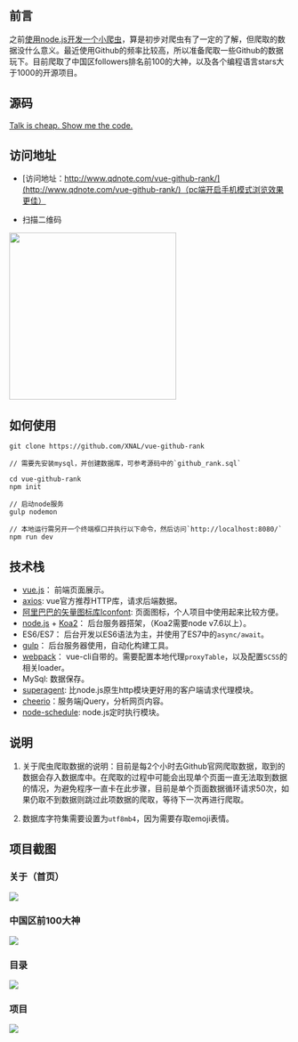 ## 前言

之前[使用node.js开发一个小爬虫](https://github.com/XNAL/node-MovieSpider)，算是初步对爬虫有了一定的了解，但爬取的数据没什么意义。最近使用Github的频率比较高，所以准备爬取一些Github的数据玩下。目前爬取了中国区followers排名前100的大神，以及各个编程语言stars大于1000的开源项目。

## 源码

[Talk is cheap. Show me the code.](https://github.com/XNAL/vue-github-rank)

## 访问地址

- [访问地址：http://www.qdnote.com/vue-github-rank/](http://www.qdnote.com/vue-github-rank/)（pc端开启手机模式浏览效果更佳）

- 扫描二维码

<img src="https://github.com/XNAL/vue-github-rank/blob/master/screenshorts/QRcode.png" width="300" height="300"/>

## 如何使用

    git clone https://github.com/XNAL/vue-github-rank
    
    // 需要先安装mysql，并创建数据库，可参考源码中的`github_rank.sql`
    
    cd vue-github-rank
    npm init
    
    // 启动node服务
    gulp nodemon 
    
    // 本地运行需另开一个终端框口并执行以下命令，然后访问`http://localhost:8080/`
    npm run dev
    
## 技术栈

- [vue.js](https://cn.vuejs.org/)： 前端页面展示。
- [axios](https://github.com/axios/axios): vue官方推荐HTTP库，请求后端数据。
- [阿里巴巴的矢量图标库Iconfont](http://www.iconfont.cn/): 页面图标，个人项目中使用起来比较方便。
- [node.js](https://nodejs.org/en/) + [Koa2](http://koajs.com/)： 后台服务器搭架，（Koa2需要node v7.6以上）。
- ES6/ES7： 后台开发以ES6语法为主，并使用了ES7中的`async/await`。
- [gulp](https://gulpjs.com/)： 后台服务器使用，自动化构建工具。
- [webpack](https://webpack.js.org/)： vue-cli自带的。需要配置本地代理`proxyTable`，以及配置`SCSS`的相关loader。
- MySql: 数据保存。
- [superagent](http://visionmedia.github.io/superagent/): 比node.js原生http模块更好用的客户端请求代理模块。
- [cheerio](https://github.com/cheeriojs/cheerio)：服务端jQuery，分析网页内容。
- [node-schedule](https://github.com/node-schedule/node-schedule): node.js定时执行模块。

## 说明

1. 关于爬虫爬取数据的说明：目前是每2个小时去Github官网爬取数据，取到的数据会存入数据库中。在爬取的过程中可能会出现单个页面一直无法取到数据的情况，为避免程序一直卡在此步骤，目前是单个页面数据循环请求50次，如果仍取不到数据则跳过此项数据的爬取，等待下一次再进行爬取。

2. 数据库字符集需要设置为`utf8mb4`，因为需要存取emoji表情。

## 项目截图

### 关于（首页）

<img src="https://github.com/XNAL/vue-github-rank/blob/master/screenshorts/about.png"/>

### 中国区前100大神

<img src="https://github.com/XNAL/vue-github-rank/blob/master/screenshorts/china.png"/>

### 目录

<img src="https://github.com/XNAL/vue-github-rank/blob/master/screenshorts/menu.png"/>

### 项目

<img src="https://github.com/XNAL/vue-github-rank/blob/master/screenshorts/project.png"/>